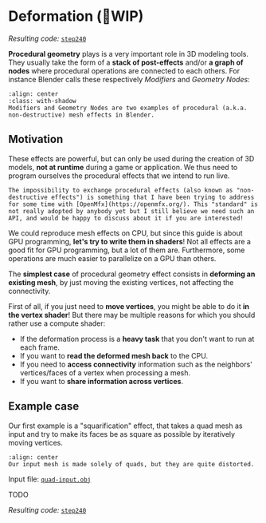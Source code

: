 Deformation (🚧WIP)
===========

*Resulting code:* [`step240`](https://github.com/eliemichel/LearnWebGPU-Code/tree/step240)

**Procedural geometry** plays is a very important role in 3D modeling tools. They usually take the form of a **stack of post-effects** and/or **a graph of nodes** where procedural operations are connected to each others. For instance Blender calls these respectively *Modifiers* and *Geometry Nodes*:

```{figure} /images/procgen/geometry-nodes.jpg
:align: center
:class: with-shadow
Modifiers and Geometry Nodes are two examples of procedural (a.k.a. non-destructive) mesh effects in Blender.
```

Motivation
----------

These effects are powerful, but can only be used during the creation of 3D models, **not at runtime** during a game or application. We thus need to program ourselves the procedural effects that we intend to run live.

```{seealso}
The impossibility to exchange procedural effects (also known as "non-destructive effects") is something that I have been trying to address for some time with [OpenMfx](https://openmfx.org/). This "standard" is not really adopted by anybody yet but I still believe we need such an API, and would be happy to discuss about it if you are interested!
```

We could reproduce mesh effects on CPU, but since this guide is about GPU programming, **let's try to write them in shaders**! Not all effects are a good fit for GPU programming, but a lot of them are. Furthermore, some operations are much easier to parallelize on a GPU than others.

The **simplest case** of procedural geometry effect consists in **deforming an existing mesh**, by just moving the existing vertices, not affecting the connectivity.

First of all, if you just need to **move vertices**, you might be able to do it **in the vertex shader**! But there may be multiple reasons for which you should rather use a compute shader:

 - If the deformation process is a **heavy task** that you don't want to run at each frame.
 - If you want to **read the deformed mesh back** to the CPU.
 - If you need to **access connectivity** information such as the neighbors' vertices/faces of a vertex when processing a mesh.
 - If you want to **share information across vertices**.

Example case
------------

Our first example is a "squarification" effect, that takes a quad mesh as input and try to make its faces be as square as possible by iteratively moving vertices.

```{figure} /images/procgen/quad-input.png
:align: center
Our input mesh is made solely of quads, but they are quite distorted.
```

Input file: [`quad-input.obj`](../../data/procgen/quad-input.obj)

TODO

*Resulting code:* [`step240`](https://github.com/eliemichel/LearnWebGPU-Code/tree/step240)


